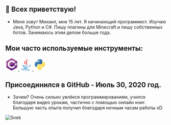 ## 👋 Всех приветствую!
- Меня зовут Михаил, мне 15 лет. Я начинающий программист. Изучаю Java, Python и C#. Пишу плагины для Minecraft и пишу собственных ботов. Занимаюсь этим делом больше года.</h4>

## Мои часто используемые инструменты:
<a href="https://www.w3schools.com/cs/" target="_blank" rel="noreferrer"> <img src="https://raw.githubusercontent.com/devicons/devicon/master/icons/csharp/csharp-original.svg" alt="csharp" width="40" height="40"/> </a> <a href="https://www.java.com" target="_blank" rel="noreferrer"> <img src="https://raw.githubusercontent.com/devicons/devicon/master/icons/java/java-original.svg" alt="java" width="40" height="40"/> </a> <a href="https://www.python.org" target="_blank" rel="noreferrer"> <img src="https://raw.githubusercontent.com/devicons/devicon/master/icons/python/python-original.svg" alt="python" width="40" height="40"/> </a>

## Присоединился в GitHub - Июль 30, 2020 год.
- Зачем? Очень сильно увлёкся программированиям, учился благодаря видео урокам, частично с помощью онлайн книг. Большую часть опыта получил благодаря ночным часам работы xD

![Snek](https://raw.githubusercontent.com/jewlexx/jewlexx/snake/github-contribution-grid-snake.svg)
